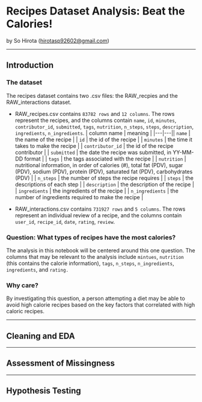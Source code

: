 # Recipes Dataset Analysis: Beat the Calories!
by So Hirota (hirotasp92602@gmail.com)

------

## Introduction

### The dataset
The recipes dataset contains two .csv files: the RAW_recpies and the RAW_interactions dataset.
* RAW_recipes.csv contains `83782 rows` and `12 columns`. The rows represent the recipes, and the columns contain `name`, `id`, `minutes`, `contributor_id`, `submitted`, `tags`, `nutrition`, `n_steps`, `steps`, `description`, `ingredients`, `n_ingredients`.
| column name | meaning |
|---|---|| `name` | the name of the recipe |
| `id` | the id of the recipe |
| `minutes` | the time it takes to make the recipe |
| `contributor_id` | the id of the recipe contributor |
| `submitted` | the date the recipe was submitted, in YY-MM-DD format |
| `tags` | the tags associated with the recipe |
| `nutrition` | nutritional information, in order of calories (#), total fat (PDV), sugar (PDV), sodium (PDV), protein (PDV), saturated fat (PDV), carbohydrates (PDV) |
| `n_steps` | the number of steps the recipe requires |
| `steps` | the descriptions of each step |
| `description` | the description of the recipe |
| `ingredients` | the ingredients of the recipe | 
| `n_ingredients` | the number of ingredients required to make the recipe | 


* RAW_interactions.csv contains `731927 rows` and `5 columns`. The rows represent an individual review of a recipe, and the columns contain `user_id`, `recipe_id`, `date`, `rating`, `review`.

### Question: What types of recipes have the most calories?
The analysis in this notebook will be centered around this one question. The columns that may be relevant to the analysis include `mintues`, `nutrition` (this contains the calorie information), `tags`, `n_steps`, `n_ingredients`, `ingredients`, and `rating.`
### Why care?

By investigating this question, a person attempting a diet may be able to avoid high calorie recipes based on the key factors that correlated with high caloric recipes. 

------


## Cleaning and EDA



------


## Assessment of Missingness




------



## Hypothesis Testing

